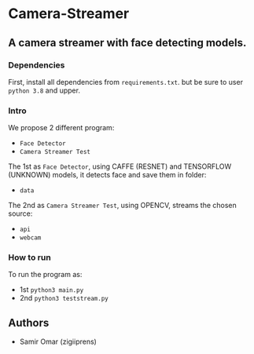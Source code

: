 # Camera-Streamer
## A camera streamer with face detecting models.

### Dependencies
First, install all dependencies from `requirements.txt`. but be sure to user `python 3.8` and upper.  

### Intro
We propose 2 different program:
  * `Face Detector`
  * `Camera Streamer Test`
  
The 1st as `Face Detector`, using CAFFE (RESNET) and TENSORFLOW (UNKNOWN) models, it detects face and save them in folder:
  * `data` 

The 2nd as `Camera Streamer Test`, using OPENCV, streams the chosen source:
  * `api`
  * `webcam`

### How to run
To run the program as:
  * 1st  `python3 main.py`
  * 2nd  `python3 teststream.py`
  
## Authors

  * Samir Omar (zigiiprens)